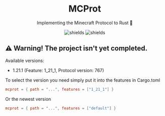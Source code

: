 <h1 align="center" id="title"><b>MCProt</b></h1>

<p align="center" id="description">Implementing the Minecraft Protocol to Rust 🦀</p>

<p align="center"><img src="https://img.shields.io/badge/by-d12kdev-blue?link=https%3A%2F%2Fgithub.com%2Fd12kdev" alt="shields"> <img src="https://img.shields.io/badge/License-MIT-green.svg" alt="shields"></p>

## ⚠️ Warning! The project isn't yet completed.

Available versions:
* 1.21.1 (Feature: 1_21_1, Protocol version: 767)

To select the version you need simply put it into the features in Cargo.toml

``` toml
mcprot = { path = "...", features = ["1_21_1"] }
```

Or the newest version
``` toml
mcprot = { path = "...", features = ["default"] }
```